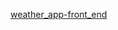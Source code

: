 [weather_app-front_end]([https://github.com/user/repo/blob/branch/other_file.md](https://github.com/PhongPahmm/weather_app-front_end)](https://github.com/PhongPahmm/weather_app-front_end))
